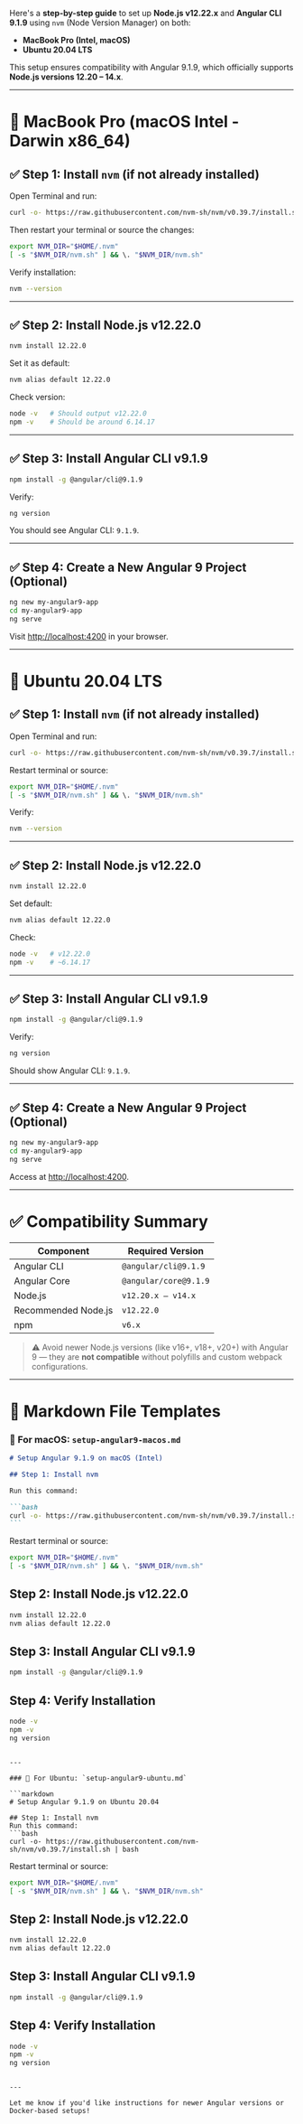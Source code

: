 Here's a **step-by-step guide** to set up **Node.js v12.22.x** and **Angular CLI 9.1.9** using `nvm` (Node Version Manager) on both:

- **MacBook Pro (Intel, macOS)**
- **Ubuntu 20.04 LTS**

This setup ensures compatibility with Angular 9.1.9, which officially supports **Node.js versions 12.20 – 14.x**.

---

# 🍎 MacBook Pro (macOS Intel - Darwin x86_64)

## ✅ Step 1: Install `nvm` (if not already installed)

Open Terminal and run:

```bash
curl -o- https://raw.githubusercontent.com/nvm-sh/nvm/v0.39.7/install.sh | bash
```

Then restart your terminal or source the changes:

```bash
export NVM_DIR="$HOME/.nvm"
[ -s "$NVM_DIR/nvm.sh" ] && \. "$NVM_DIR/nvm.sh"
```

Verify installation:

```bash
nvm --version
```

---

## ✅ Step 2: Install Node.js v12.22.0

```bash
nvm install 12.22.0
```

Set it as default:

```bash
nvm alias default 12.22.0
```

Check version:

```bash
node -v   # Should output v12.22.0
npm -v    # Should be around 6.14.17
```

---

## ✅ Step 3: Install Angular CLI v9.1.9

```bash
npm install -g @angular/cli@9.1.9
```

Verify:

```bash
ng version
```

You should see Angular CLI: `9.1.9`.

---

## ✅ Step 4: Create a New Angular 9 Project (Optional)

```bash
ng new my-angular9-app
cd my-angular9-app
ng serve
```

Visit [http://localhost:4200](http://localhost:4200) in your browser.

---

# 🐧 Ubuntu 20.04 LTS

## ✅ Step 1: Install `nvm` (if not already installed)

Open Terminal and run:

```bash
curl -o- https://raw.githubusercontent.com/nvm-sh/nvm/v0.39.7/install.sh | bash
```

Restart terminal or source:

```bash
export NVM_DIR="$HOME/.nvm"
[ -s "$NVM_DIR/nvm.sh" ] && \. "$NVM_DIR/nvm.sh"
```

Verify:

```bash
nvm --version
```

---

## ✅ Step 2: Install Node.js v12.22.0

```bash
nvm install 12.22.0
```

Set default:

```bash
nvm alias default 12.22.0
```

Check:

```bash
node -v   # v12.22.0
npm -v    # ~6.14.17
```

---

## ✅ Step 3: Install Angular CLI v9.1.9

```bash
npm install -g @angular/cli@9.1.9
```

Verify:

```bash
ng version
```

Should show Angular CLI: `9.1.9`.

---

## ✅ Step 4: Create a New Angular 9 Project (Optional)

```bash
ng new my-angular9-app
cd my-angular9-app
ng serve
```

Access at [http://localhost:4200](http://localhost:4200).

---

# ✅ Compatibility Summary

| Component           | Required Version      |
| ------------------- | --------------------- |
| Angular CLI         | `@angular/cli@9.1.9`  |
| Angular Core        | `@angular/core@9.1.9` |
| Node.js             | `v12.20.x – v14.x`    |
| Recommended Node.js | `v12.22.0`            |
| npm                 | `v6.x`                |

> ⚠️ Avoid newer Node.js versions (like v16+, v18+, v20+) with Angular 9 — they are **not compatible** without polyfills and custom webpack configurations.

---

# 📄 Markdown File Templates

### 📁 For macOS: `setup-angular9-macos.md`

````markdown
# Setup Angular 9.1.9 on macOS (Intel)

## Step 1: Install nvm

Run this command:

```bash
curl -o- https://raw.githubusercontent.com/nvm-sh/nvm/v0.39.7/install.sh | bash
```
````

Restart terminal or source:

```bash
export NVM_DIR="$HOME/.nvm"
[ -s "$NVM_DIR/nvm.sh" ] && \. "$NVM_DIR/nvm.sh"
```

## Step 2: Install Node.js v12.22.0

```bash
nvm install 12.22.0
nvm alias default 12.22.0
```

## Step 3: Install Angular CLI v9.1.9

```bash
npm install -g @angular/cli@9.1.9
```

## Step 4: Verify Installation

```bash
node -v
npm -v
ng version
```

````

---

### 📁 For Ubuntu: `setup-angular9-ubuntu.md`

```markdown
# Setup Angular 9.1.9 on Ubuntu 20.04

## Step 1: Install nvm
Run this command:
```bash
curl -o- https://raw.githubusercontent.com/nvm-sh/nvm/v0.39.7/install.sh | bash
````

Restart terminal or source:

```bash
export NVM_DIR="$HOME/.nvm"
[ -s "$NVM_DIR/nvm.sh" ] && \. "$NVM_DIR/nvm.sh"
```

## Step 2: Install Node.js v12.22.0

```bash
nvm install 12.22.0
nvm alias default 12.22.0
```

## Step 3: Install Angular CLI v9.1.9

```bash
npm install -g @angular/cli@9.1.9
```

## Step 4: Verify Installation

```bash
node -v
npm -v
ng version
```

```

---

Let me know if you'd like instructions for newer Angular versions or Docker-based setups!
```
